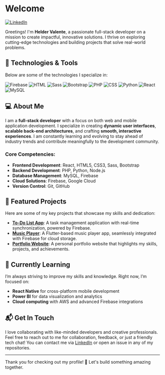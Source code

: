 # Welcome 

[![LinkedIn](https://img.shields.io/badge/LinkedIn-0077B5?style=for-the-badge&logo=linkedin&logoColor=white)](https://www.linkedin.com/in/helder-valente-408a88248/)

Greetings! I'm **Helder Valente**, a passionate full-stack developer on a mission to create impactful, innovative solutions. I thrive on exploring cutting-edge technologies and building projects that solve real-world problems.

## 🚀 Technologies & Tools

Below are some of the technologies I specialize in:

<div style="display: inline-block">
    <img align="center" alt="Firebase" src="https://img.shields.io/badge/Firebase-FFCA28?style=for-the-badge&logo=firebase&logoColor=white" />
    <img align="center" alt="HTML" src="https://img.shields.io/badge/HTML5-E34F26?style=for-the-badge&logo=html5&logoColor=white" />
    <img align="center" alt="Sass" src="https://img.shields.io/badge/Sass-CC6699?style=for-the-badge&logo=sass&logoColor=white" />
    <img align="center" alt="Bootstrap" src="https://img.shields.io/badge/Bootstrap-563D7C?style=for-the-badge&logo=bootstrap&logoColor=white" />
    <img align="center" alt="PHP" src="https://img.shields.io/badge/PHP-777BB4?style=for-the-badge&logo=php&logoColor=white" />
    <img align="center" alt="CSS" src="https://img.shields.io/badge/CSS3-1572B6?style=for-the-badge&logo=css3&logoColor=white" />
    <img align="center" alt="Python" src="https://img.shields.io/badge/Python-14354C?style=for-the-badge&logo=python&logoColor=white" />
    <img align="center" alt="React" src="https://img.shields.io/badge/React-20232A?style=for-the-badge&logo=react&logoColor=61DAFB" />
    <img align="center" alt="MySQL" src="https://img.shields.io/badge/MySQL-00000F?style=for-the-badge&logo=mysql&logoColor=white" />
</div>

## 💻 About Me

I am a **full-stack developer** with a focus on both web and mobile application development. I specialize in creating **dynamic user interfaces**, **scalable back-end architectures**, and crafting **smooth, interactive experiences**. I am constantly learning and evolving to stay ahead of industry trends and contribute meaningfully to the development community.

### Core Competencies:
- **Frontend Development**: React, HTML5, CSS3, Sass, Bootstrap
- **Backend Development**: PHP, Python, Node.js
- **Database Management**: MySQL, Firebase
- **Cloud Solutions**: Firebase, Google Cloud
- **Version Control**: Git, GitHub

## 📂 Featured Projects

Here are some of my key projects that showcase my skills and dedication:

- **[To-Do List App](https://github.com/stahfeyto/ToDo)**: A task management application with real-time synchronization, powered by Firebase.  
- **[Music Player](https://github.com/stahfeyto/music-player)**: A Flutter-based music player app, seamlessly integrated with Firebase for cloud storage.  
- **[Portfolio Website](https://github.com/stahfeyto/portfolio)**: A personal portfolio website that highlights my skills, projects, and achievements.

## 🌱 Currently Learning

I’m always striving to improve my skills and knowledge. Right now, I’m focused on:
- **React Native** for cross-platform mobile development
- **Power BI** for data visualization and analytics
- **Cloud computing** with AWS and advanced Firebase integrations

## 📬 Get In Touch

I love collaborating with like-minded developers and creative professionals. Feel free to reach out to me for collaboration, feedback, or just a friendly tech chat! You can contact me via [LinkedIn](https://www.linkedin.com/in/helder-valente-408a88248/) or open an issue in any of my repositories.

---

Thank you for checking out my profile! 🚀 Let's build something amazing together.
